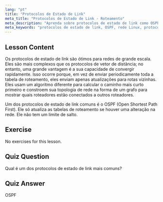 ```yaml
---
lang: "pt"
title: "Protocolos de Estado de Link"
meta_title: "Protocolos de Estado de Link - Roteamento"
meta_description: "Aprenda sobre protocolos de estado de link como OSPF para grandes redes. Entenda sua rápida convergência e como eles atualizam as tabelas de roteamento. Comece sua jornada de rede Linux!"
meta_keywords: "protocolos de estado de link, OSPF, rede Linux, protocolos de roteamento, topologia de rede, iniciante"
---
```


## Lesson Content

Os protocolos de estado de link são ótimos para redes de grande escala. Eles são mais complexos que os protocolos de vetor de distância; no entanto, uma grande vantagem é a sua capacidade de convergir rapidamente. Isso ocorre porque, em vez de enviar periodicamente toda a tabela de roteamento, eles enviam apenas atualizações para rotas vizinhas. Eles usam um algoritmo diferente para calcular o caminho mais curto primeiro e constroem sua topologia de rede na forma de um grafo para mostrar quais roteadores estão conectados a outros roteadores.

Um dos protocolos de estado de link comuns é o OSPF (Open Shortest Path First). Ele só atualiza as tabelas de roteamento se houver uma alteração na rede. Ele não tem um limite de salto.

## Exercise

No exercises for this lesson.

## Quiz Question

Qual é um dos protocolos de estado de link mais comuns?

## Quiz Answer

OSPF
